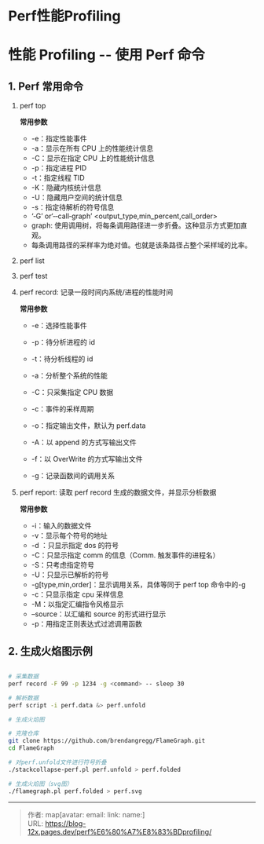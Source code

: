 # Perf性能Profiling


<!--more-->

# 性能 Profiling -- 使用 Perf 命令

## 1. Perf 常用命令

1. perf top

   **常用参数**

   - -e：指定性能事件
   - -a：显示在所有 CPU 上的性能统计信息
   - -C：显示在指定 CPU 上的性能统计信息
   - -p：指定进程 PID
   - -t：指定线程 TID
   - -K：隐藏内核统计信息
   - -U：隐藏用户空间的统计信息
   - -s：指定待解析的符号信息
   - ‘‐G’ or‘‐‐call‐graph’ <output_type,min_percent,call_order>
   - graph: 使用调用树，将每条调用路径进一步折叠。这种显示方式更加直观。
   - 每条调用路径的采样率为绝对值。也就是该条路径占整个采样域的比率。

2. perf list

3. perf test

4. perf record: 记录一段时间内系统/进程的性能时间

   **常用参数**

   - -e：选择性能事件

   - -p：待分析进程的 id

   - -t：待分析线程的 id

   - -a：分析整个系统的性能

   - -C：只采集指定 CPU 数据

   - -c：事件的采样周期

   - -o：指定输出文件，默认为 perf.data

   - -A：以 append 的方式写输出文件

   - -f：以 OverWrite 的方式写输出文件

   - -g：记录函数间的调用关系

5. perf report: 读取 perf record 生成的数据文件，并显示分析数据

   **常用参数**

   - -i：输入的数据文件
   - -v：显示每个符号的地址
   - -d <dos>：只显示指定 dos 的符号
   - -C：只显示指定 comm 的信息（Comm. 触发事件的进程名）
   - -S：只考虑指定符号
   - -U：只显示已解析的符号
   - -g[type,min,order]：显示调用关系，具体等同于 perf top 命令中的-g
   - -c：只显示指定 cpu 采样信息
   - -M：以指定汇编指令风格显示
   - –source：以汇编和 source 的形式进行显示
   - -p<regex>：用指定正则表达式过滤调用函数

## 2. 生成火焰图示例

```bash

# 采集数据
perf record -F 99 -p 1234 -g <command> -- sleep 30

# 解析数据
perf script -i perf.data &> perf.unfold

# 生成火焰图

# 克隆仓库
git clone https://github.com/brendangregg/FlameGraph.git
cd FlameGraph

# 对perf.unfold文件进行符号折叠
./stackcollapse-perf.pl perf.unfold > perf.folded

# 生成火焰图（svg图）
./flamegraph.pl perf.folded > perf.svg

```


---

> 作者: map[avatar:<nil> email:<nil> link:<nil> name:<nil>]  
> URL: https://blog-12x.pages.dev/perf%E6%80%A7%E8%83%BDprofiling/  

